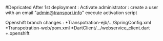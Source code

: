 #Depricated
After 1st deployment :
    Activate administrator :
        create a user with an email "admin@transpori.info"
        execute activation script

Openshift branch changes :
    *Transpotration-ejb/.../SpringConfig.xml
    *Transpotration-web/pom.xml
    *DartClient/.../webservice_client.dart
    +.openshift
    


